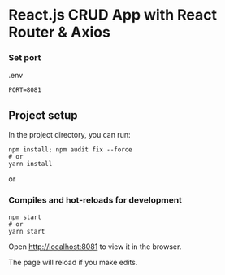 # React.js CRUD App with React Router & Axios

### Set port
.env
```
PORT=8081
```

## Project setup

In the project directory, you can run:

```
npm install; npm audit fix --force
# or
yarn install
```

or

### Compiles and hot-reloads for development

```
npm start
# or
yarn start
```

Open [http://localhost:8081](http://localhost:8081) to view it in the browser.

The page will reload if you make edits.
